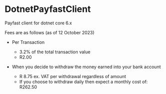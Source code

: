 # DotnetPayfastClient
Payfast client for dotnet core 6.x

Fees are as follows (as of 12 October 2023)
- Per Transaction
  - 3.2% of the total transaction value
  - R2.00

- When you decide to withdraw the money earned into your bank account
  - R 8.75 ex. VAT per withdrawal regardless of amount
  - If you choose to withdraw daily then expect a monthly cost of: R262.50
